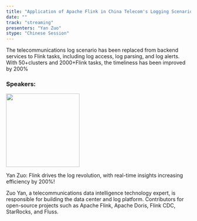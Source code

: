 ```yaml
---
title: "Application of Apache Flink in China Telecom's Logging Scenario"
date: ""
track: "streaming"
presenters: "Yan Zuo"
stype: "Chinese Session"
---
```


The telecommunications log scenario has been replaced from backend services to Flink tasks, including log access, log parsing, and log alerts. With 50+clusters and 2000+Flink tasks, the timeliness has been improved by 200%

### Speakers:


<img src="https://sessionize.com/image/3e2f-400o400o1-nyYsi4kXsTiAwBjfBy4BNP.png" width="200" /><br/>

Yan Zuo: Flink drives the log revolution, with real-time insights increasing efficiency by 200%!

Zuo Yan, a telecommunications data intelligence technology expert, is responsible for building the data center and log platform. Contributors for open-source projects such as Apache Flink, Apache Doris, Flink CDC, StarRocks, and Fluss.

